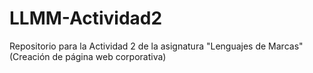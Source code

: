# LLMM-Actividad2
Repositorio para la Actividad 2 de la asignatura "Lenguajes de Marcas" (Creación de página web corporativa)
